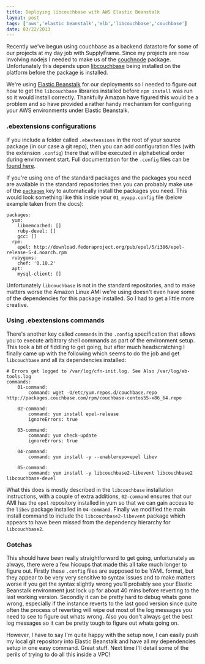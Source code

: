 ```yaml
---
title: Deploying libcouchbase with AWS Elastic Beanstalk
layout: post
tags: ['aws','elastic beanstalk','elb','libcouchbase','couchbase']
date: 03/22/2013
---
```

Recently we've begun using couchbase as a backend datastore for some of our projects at my day job with SupplyFrame. Since my projects are now involving nodejs I needed to make us of the [couchnode](https://github.com/couchbase/couchnode) package. Unfortunately this depends upon [libcouchbase](http://www.couchbase.com/develop/c/current) being installed on the platform before the package is installed.

We're using [Elastic Beanstalk](http://aws.amazon.com/elasticbeanstalk/) for our deployments so I needed to figure out how to get the `libcouchbase` libraries installed before `npm install` was run so it would install correctly. Thankfully Amazon have figured this would be a problem and so have provided a rather handy mechanism for configuring your AWS environments under Elastic Beanstalk.

### .ebextensions configurations
If you include a folder called `.ebextensions` in the root of your source package (in our case a git repo), then you can add configuration files (with the extension `.config`) there that will be executed in alphabetical order during environment start. Full documentation for the `.config` files can be [found here](http://docs.aws.amazon.com/elasticbeanstalk/latest/dg/customize-containers-ec2.html).

If you're using one of the standard packages and the packages you need are available in the standard repositories then you can probably make use of the [`packages`](http://docs.aws.amazon.com/elasticbeanstalk/latest/dg/customize-containers-ec2.html#customize-containers-format-packages) key to automatically install the packages you need. This would look something like this inside your `01_myapp.config` file (below example taken from the docs):

```
packages:
  yum:
    libmemcached: []
    ruby-devel: []
    gcc: []
  rpm:
    epel: http://download.fedoraproject.org/pub/epel/5/i386/epel-release-5-4.noarch.rpm
  rubygems:
    chef: '0.10.2'
  apt:
    mysql-client: []
```

Unfortunately `libcouchbase` is not in the standard repositories, and to make matters worse the Amazon Linux AMI we're using doesn't even have some of the dependencies for this package installed. So I had to get a little more creative.

### Using .ebextensions commands
There's another key called `commands` in the `.config` specification that allows you to execute arbitrary shell commands as part of the environment setup. This took a bit of fiddling to get going, but after much headscratching I finally came up with the following which seems to do the job and get `libcouchbase` and all its dependencies installed:

```
# Errors get logged to /var/log/cfn-init.log. See Also /var/log/eb-tools.log
commands:
    01-command:
        command: wget -O/etc/yum.repos.d/couchbase.repo http://packages.couchbase.com/rpm/couchbase-centos55-x86_64.repo

    02-command:
        command: yum install epel-release
        ignoreErrors: true

    03-command:
        command: yum check-update
        ignoreErrors: true

    04-command:
        command: yum install -y --enablerepo=epel libev

    05-command:
        command: yum install -y libcouchbase2-libevent libcouchbase2 libcouchbase-devel
```

What this does is mostly described in the `libcouchbase` installation instructions, with a couple of extra additions, `02-command` ensures that our AMI has the `epel` repository installed in yum so that we can gain access to the `libev` package installed in `04-command`. Finally we modified the main install command to include the `libcouchbase2-libevent` package which appears to have been missed from the dependency hierarchy for `libcouchbase2`.

### Gotchas
This should have been really straightforward to get going, unfortunately as always, there were a few hiccups that made this all take much longer to figure out. Firstly these `.config` files are supposed to be YAML format, but they appear to be very very sensitive to syntax issues and to make matters worse if you get the syntax slightly wrong you'll probably see your Elastic Beanstalk environment just lock up for about 40 mins before reverting to the last working version. Secondly it can be pretty hard to debug whats gone wrong, especially if the instance reverts to the last good version since quite often the process of reverting will wipe out most of the log messages you need to see to figure out whats wrong. Also you don't always get the best log messages so it can be pretty tough to figure out whats going on.

However, I have to say I'm quite happy with the setup now, I can easily push my local git repository into Elastic Beanstalk and have all my dependencies setup in one easy command. Great stuff. Next time I'll detail some of the perils of trying to do all this inside a VPC!